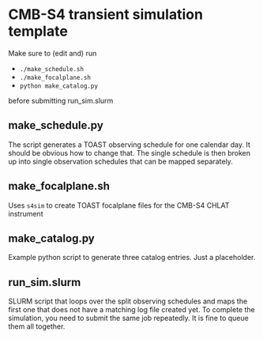 # CMB-S4 transient simulation template

Make sure to (edit and) run
- `./make_schedule.sh`
- `./make_focalplane.sh`
- `python make_catalog.py`

before submitting run_sim.slurm

## make_schedule.py

The script generates a TOAST observing schedule for one calendar day. It should
be obvious how to change that. The single schedule is then broken up into
single observation schedules that can be mapped separately.

## make_focalplane.sh

Uses `s4sim` to create TOAST focalplane files for the CMB-S4 CHLAT instrument

## make_catalog.py

Example python script to generate three catalog entries.  Just a placeholder.

## run_sim.slurm

SLURM script that loops over the split observing schedules and maps the first
one that does not have a matching log file created yet. To complete the
simulation, you need to submit the same job repeatedly.  It is fine to queue
them all together.
